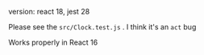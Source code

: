 version: react 18, jest 28

Please see the `src/Clock.test.js` .
I think it's an `act` bug

Works properly in React 16